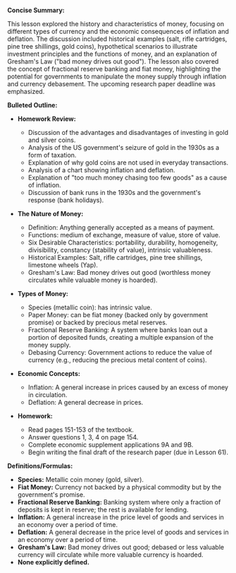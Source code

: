 **Concise Summary:**

This lesson explored the history and characteristics of money, focusing on different types of currency and the economic consequences of inflation and deflation.  The discussion included historical examples (salt, rifle cartridges, pine tree shillings, gold coins), hypothetical scenarios to illustrate investment principles and the functions of money, and an explanation of Gresham's Law ("bad money drives out good").  The lesson also covered the concept of fractional reserve banking and fiat money, highlighting the potential for governments to manipulate the money supply through inflation and currency debasement. The upcoming research paper deadline was emphasized.

**Bulleted Outline:**

* **Homework Review:**
    * Discussion of the advantages and disadvantages of investing in gold and silver coins.
    * Analysis of the US government's seizure of gold in the 1930s as a form of taxation.
    * Explanation of why gold coins are not used in everyday transactions.
    * Analysis of a chart showing inflation and deflation.
    * Explanation of "too much money chasing too few goods" as a cause of inflation.
    * Discussion of bank runs in the 1930s and the government's response (bank holidays).


* **The Nature of Money:**
    * Definition: Anything generally accepted as a means of payment.
    * Functions: medium of exchange, measure of value, store of value.
    * Six Desirable Characteristics: portability, durability, homogeneity, divisibility, constancy (stability of value), intrinsic valuableness.
    * Historical Examples: Salt, rifle cartridges, pine tree shillings, limestone wheels (Yap).
    * Gresham's Law: Bad money drives out good (worthless money circulates while valuable money is hoarded).


* **Types of Money:**
    * Species (metallic coin):  has intrinsic value.
    * Paper Money:  can be fiat money (backed only by government promise) or backed by precious metal reserves.
    * Fractional Reserve Banking: A system where banks loan out a portion of deposited funds, creating a multiple expansion of the money supply.
    * Debasing Currency:  Government actions to reduce the value of currency (e.g., reducing the precious metal content of coins).


* **Economic Concepts:**
    * Inflation:  A general increase in prices caused by an excess of money in circulation.
    * Deflation: A general decrease in prices.


* **Homework:**
    * Read pages 151-153 of the textbook.
    * Answer questions 1, 3, 4 on page 154.
    * Complete economic supplement applications 9A and 9B.
    * Begin writing the final draft of the research paper (due in Lesson 61).


**Definitions/Formulas:**

* **Species:** Metallic coin money (gold, silver).
* **Fiat Money:** Currency not backed by a physical commodity but by the government's promise.
* **Fractional Reserve Banking:** Banking system where only a fraction of deposits is kept in reserve; the rest is available for lending.
* **Inflation:** A general increase in the price level of goods and services in an economy over a period of time.
* **Deflation:** A general decrease in the price level of goods and services in an economy over a period of time.
* **Gresham's Law:**  Bad money drives out good; debased or less valuable currency will circulate while more valuable currency is hoarded.
* **None explicitly defined.**


